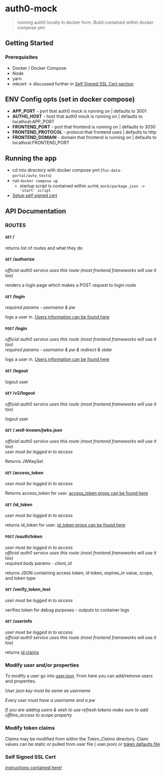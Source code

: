 # auth0-mock

> running auth0 locally in docker form. Build contained within docker compose yml

## Getting Started

### Prerequisites

* Docker / Docker Compose
* Node
* yarn
* mkcert -> discussed further in [Self Signed SSL Cert section](./certs/README.md)

## ENV Config opts (set in docker compose) 
* **APP_PORT** - port that auth0 mock is running on | defaults to 3001
* **AUTH0_HOST** - host that auth0 mock is running on | defaults to localhost:APP_PORT
* **FRONTEND_PORT** - port that frontend is running on | defaults to 3030
* **FRONTEND_PROTOCOL** - protocol that frontend uses | defaults to http
* **FRONTEND_DOMAIN** - domain that frontend is running on | defaults to localhost:FRONTEND_PORT

## Running the app

* cd into directory with docker compose yml (`fos-data-portal/auto_tests`)
* run `docker compose up`
    * startup script is contained within `auth0_mock/package.json -> 'start' script`
* [Setup self signed cert](./certs/README.md) 

## API Documentation

### ROUTES

#### `GET` /

returns list of routes and what they do

#### `GET` /authorize
*official auth0 service uses this route (most frontend frameworks will use it too)*

renders a login page which makes a POST request to login route

#### `GET` /login 
*required params - username & pw* <br>

logs a user in. [Users information can be found here](./users.json)

#### `POST` /login
*official auth0 service uses this route (most frontend frameworks will use it too)*<br>
*required params - username & pw & redirect & state*<br>

logs a user in. [Users information can be found here](./users.json)

#### `GET` /logout

logout user

#### `GET` /v2/logout
*official auth0 service uses this route (most frontend frameworks will use it too)*<br>

logout user

#### `GET` /.well-known/jwks.json
*official auth0 service uses this route (most frontend frameworks will use it too)*<br>
*user must be logged in to access*<br>

Returns JWKeySet

#### `GET` /access_token
*user must be logged in to access*<br>

Returns access_token for user. [access_token props can be found here](./token-claims/access.ts)

#### `GET` /id_token
*user must be logged in to access*<br>

returns id_token for user. [id_token props can be found here](./token-claims/id.ts)

#### `POST` /oauth/token
*user must be logged in to access*<br>
*official auth0 service uses this route (most frontend frameworks will use it too)*<br>
*required body params - client_id* <br>

returns JSON containing access token, id token, expires_in value, scope, and token type

#### `GET` /verify_token_test
*user must be logged in to access*<br>

verifies token for debug purposes - outputs to container logs

#### `GET` /userinfo
*user must be logged in to access*<br>
*official auth0 service uses this route (most frontend frameworks will use it too)*<br>

returns [id claims](./token-claims/id.ts) 

### Modify user and/or properties

To modify a user go into [user.json](./users.json). From here you can add/remove users and properties.

*User json key must be same as username*

*Every user must have a username and a pw*

*If you are adding users & wish to use refresh tokens make sure to add offline_access to scope property*

### Modify token claims

Claims may be modified from within the *Token_Claims* directory. Claim values can be static or pulled from user file (
user.json) or [token defaults file](./token-claims/token_defaults.ts)

### Self Signed SSL Cert
[instructions contained here!](./certs/README.md)
